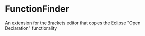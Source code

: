 FunctionFinder
==============

An extension for the Brackets editor that copies the Eclipse "Open Declaration" functionality
